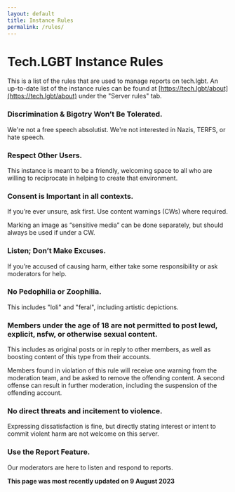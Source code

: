 ```yaml
---
layout: default
title: Instance Rules
permalink: /rules/
---
```


# Tech.LGBT Instance Rules

This is a list of the rules that are used to manage reports on tech.lgbt. An up-to-date list of the instance rules can be found at [https://tech.lgbt/about](https://tech.lgbt/about) under the "Server rules" tab.

### Discrimination & Bigotry Won’t Be Tolerated.
We're not a free speech absolutist. We're not interested in Nazis, TERFS, or hate speech.

### Respect Other Users.
This instance is meant to be a friendly, welcoming space to all who are willing to reciprocate in helping to create that environment.

### Consent is Important in all contexts.
If you’re ever unsure, ask first. Use content warnings (CWs) where required.

Marking an image as “sensitive media” can be done separately, but should always be used if under a CW.

### Listen; Don’t Make Excuses.
If you’re accused of causing harm, either take some responsibility or ask moderators for help.

### No Pedophilia or Zoophilia.
This includes "loli" and "feral", including artistic depictions.

### Members under the age of 18 are not permitted to post lewd, explicit, nsfw, or otherwise sexual content.
This includes as original posts or in reply to other members, as well as boosting content of this type from their accounts.

Members found in violation of this rule will receive one warning from the moderation team, and be asked to remove the offending content. A second offense can result in further moderation, including the suspension of the offending account.

### No direct threats and incitement to violence.
Expressing dissatisfaction is fine, but directly stating interest or intent to commit violent harm are not welcome on this server.

### Use the Report Feature.
Our moderators are here to listen and respond to reports.

**This page was most recently updated on 9 August 2023**
